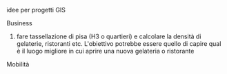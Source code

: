 idee per progetti GIS

Business
1. fare tassellazione di pisa (H3 o quartieri) e calcolare la densità di gelaterie, ristoranti etc. L'obiettivo potrebbe essere quello di capire qual è il luogo migliore in cui aprire una nuova gelateria o ristorante

Mobilità

